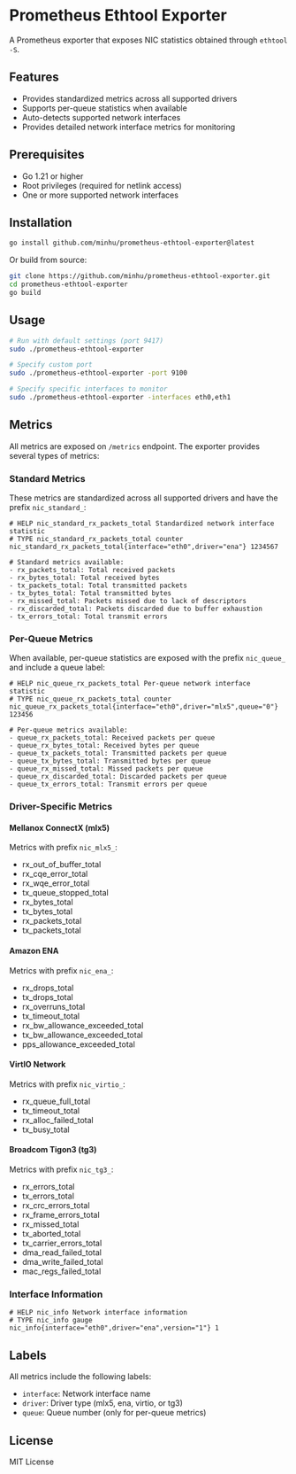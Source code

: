 # Prometheus Ethtool Exporter

A Prometheus exporter that exposes NIC statistics obtained through `ethtool -S`.

## Features

- Provides standardized metrics across all supported drivers
- Supports per-queue statistics when available
- Auto-detects supported network interfaces
- Provides detailed network interface metrics for monitoring

## Prerequisites

- Go 1.21 or higher
- Root privileges (required for netlink access)
- One or more supported network interfaces

## Installation

```bash
go install github.com/minhu/prometheus-ethtool-exporter@latest
```

Or build from source:

```bash
git clone https://github.com/minhu/prometheus-ethtool-exporter.git
cd prometheus-ethtool-exporter
go build
```

## Usage

```bash
# Run with default settings (port 9417)
sudo ./prometheus-ethtool-exporter

# Specify custom port
sudo ./prometheus-ethtool-exporter -port 9100

# Specify specific interfaces to monitor
sudo ./prometheus-ethtool-exporter -interfaces eth0,eth1
```

## Metrics

All metrics are exposed on `/metrics` endpoint. The exporter provides several types of metrics:

### Standard Metrics

These metrics are standardized across all supported drivers and have the prefix `nic_standard_`:

```
# HELP nic_standard_rx_packets_total Standardized network interface statistic
# TYPE nic_standard_rx_packets_total counter
nic_standard_rx_packets_total{interface="eth0",driver="ena"} 1234567

# Standard metrics available:
- rx_packets_total: Total received packets
- rx_bytes_total: Total received bytes
- tx_packets_total: Total transmitted packets
- tx_bytes_total: Total transmitted bytes
- rx_missed_total: Packets missed due to lack of descriptors
- rx_discarded_total: Packets discarded due to buffer exhaustion
- tx_errors_total: Total transmit errors
```

### Per-Queue Metrics

When available, per-queue statistics are exposed with the prefix `nic_queue_` and include a queue label:

```
# HELP nic_queue_rx_packets_total Per-queue network interface statistic
# TYPE nic_queue_rx_packets_total counter
nic_queue_rx_packets_total{interface="eth0",driver="mlx5",queue="0"} 123456

# Per-queue metrics available:
- queue_rx_packets_total: Received packets per queue
- queue_rx_bytes_total: Received bytes per queue
- queue_tx_packets_total: Transmitted packets per queue
- queue_tx_bytes_total: Transmitted bytes per queue
- queue_rx_missed_total: Missed packets per queue
- queue_rx_discarded_total: Discarded packets per queue
- queue_tx_errors_total: Transmit errors per queue
```

### Driver-Specific Metrics

#### Mellanox ConnectX (mlx5)

Metrics with prefix `nic_mlx5_`:
- rx_out_of_buffer_total
- rx_cqe_error_total
- rx_wqe_error_total
- tx_queue_stopped_total
- rx_bytes_total
- tx_bytes_total
- rx_packets_total
- tx_packets_total

#### Amazon ENA

Metrics with prefix `nic_ena_`:
- rx_drops_total
- tx_drops_total
- rx_overruns_total
- tx_timeout_total
- rx_bw_allowance_exceeded_total
- tx_bw_allowance_exceeded_total
- pps_allowance_exceeded_total

#### VirtIO Network

Metrics with prefix `nic_virtio_`:
- rx_queue_full_total
- tx_timeout_total
- rx_alloc_failed_total
- tx_busy_total

#### Broadcom Tigon3 (tg3)

Metrics with prefix `nic_tg3_`:
- rx_errors_total
- tx_errors_total
- rx_crc_errors_total
- rx_frame_errors_total
- rx_missed_total
- tx_aborted_total
- tx_carrier_errors_total
- dma_read_failed_total
- dma_write_failed_total
- mac_regs_failed_total

### Interface Information

```
# HELP nic_info Network interface information
# TYPE nic_info gauge
nic_info{interface="eth0",driver="ena",version="1"} 1
```

## Labels

All metrics include the following labels:
- `interface`: Network interface name
- `driver`: Driver type (mlx5, ena, virtio, or tg3)
- `queue`: Queue number (only for per-queue metrics)

## License

MIT License 